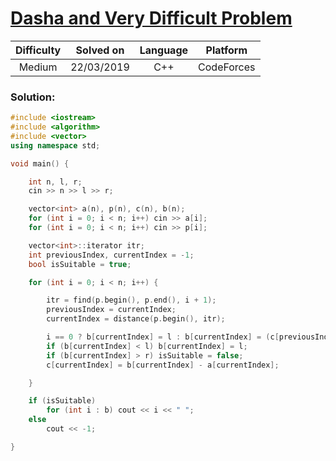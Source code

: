 # [Dasha and Very Difficult Problem](https://codeforces.com/contest/761/problem/D)

| Difficulty | Solved on  | Language   | Platform   |
| :--------: | :--------: | :--------: | :--------: |
| Medium     | 22/03/2019 | C++        | CodeForces |

### Solution:

```c++
#include <iostream>
#include <algorithm>
#include <vector>
using namespace std;

void main() {

    int n, l, r;
    cin >> n >> l >> r;

    vector<int> a(n), p(n), c(n), b(n);
    for (int i = 0; i < n; i++) cin >> a[i];
    for (int i = 0; i < n; i++) cin >> p[i];

    vector<int>::iterator itr;
    int previousIndex, currentIndex = -1;
    bool isSuitable = true;

    for (int i = 0; i < n; i++) {

        itr = find(p.begin(), p.end(), i + 1);
        previousIndex = currentIndex;
        currentIndex = distance(p.begin(), itr);

        i == 0 ? b[currentIndex] = l : b[currentIndex] = (c[previousIndex] + a[currentIndex]) + 1;
        if (b[currentIndex] < l) b[currentIndex] = l;
        if (b[currentIndex] > r) isSuitable = false;
        c[currentIndex] = b[currentIndex] - a[currentIndex];

    }

    if (isSuitable)
        for (int i : b) cout << i << " ";
    else
        cout << -1;

}
```